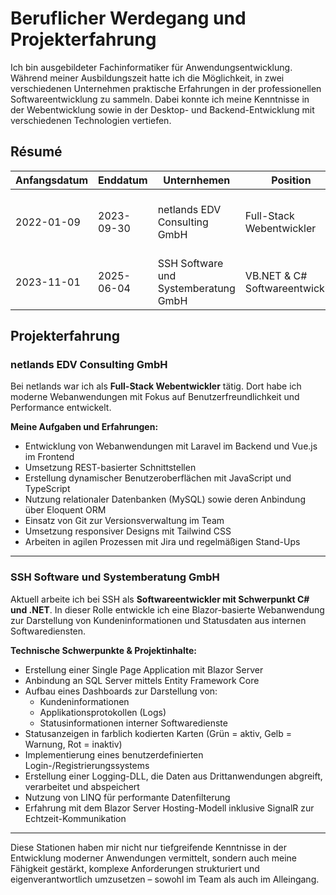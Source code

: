 # Beruflicher Werdegang und Projekterfahrung

Ich bin ausgebildeter Fachinformatiker für Anwendungsentwicklung. Während meiner Ausbildungszeit hatte ich die Möglichkeit, in zwei verschiedenen Unternehmen praktische Erfahrungen in der professionellen Softwareentwicklung zu sammeln. Dabei konnte ich meine Kenntnisse in der Webentwicklung sowie in der Desktop- und Backend-Entwicklung mit verschiedenen Technologien vertiefen.

## Résumé

<table>
    <thead>
        <tr>
            <th>Anfangsdatum</th>
            <th>Enddatum</th>
            <th>Unternhemen</th>
            <th>Position</th>
            <th>Tech-Stack</th>
        </tr>
    </thead>
    <tbody>
        <tr>
            <td>2022-01-09</td>
            <td>2023-09-30</td>
            <td>netlands EDV Consulting GmbH</td>
            <td>Full-Stack Webentwickler</td>
            <td>
                Programmiersprachen: PHP, JavaScript, TypeScript<br/>
                Frameworks: Laravel, Vue.js
            </td>
        </tr>
        <tr>
            <td>2023-11-01</td>
            <td>2025-06-04</td>
            <td>SSH Software und Systemberatung GmbH</td>
            <td>VB.NET & C# Softwareentwickler</td>
            <td>
                Programmiersprachen: C#, VB.NET<br/>
                Frameworks: Blazor.NET, .NET 8.0
            </td>
        </tr>
    </tbody>
</table>

## Projekterfahrung

### netlands EDV Consulting GmbH

Bei netlands war ich als **Full-Stack Webentwickler** tätig. Dort habe ich moderne Webanwendungen mit Fokus auf Benutzerfreundlichkeit und Performance entwickelt.

**Meine Aufgaben und Erfahrungen:**
- Entwicklung von Webanwendungen mit Laravel im Backend und Vue.js im Frontend
- Umsetzung REST-basierter Schnittstellen
- Erstellung dynamischer Benutzeroberflächen mit JavaScript und TypeScript
- Nutzung relationaler Datenbanken (MySQL) sowie deren Anbindung über Eloquent ORM
- Einsatz von Git zur Versionsverwaltung im Team
- Umsetzung responsiver Designs mit Tailwind CSS
- Arbeiten in agilen Prozessen mit Jira und regelmäßigen Stand-Ups

---

### SSH Software und Systemberatung GmbH

Aktuell arbeite ich bei SSH als **Softwareentwickler mit Schwerpunkt C# und .NET**. In dieser Rolle entwickle ich eine Blazor-basierte Webanwendung zur Darstellung von Kundeninformationen und Statusdaten aus internen Softwarediensten.

**Technische Schwerpunkte & Projektinhalte:**
- Erstellung einer Single Page Application mit Blazor Server
- Anbindung an SQL Server mittels Entity Framework Core
- Aufbau eines Dashboards zur Darstellung von:
  - Kundeninformationen
  - Applikationsprotokollen (Logs)
  - Statusinformationen interner Softwaredienste
- Statusanzeigen in farblich kodierten Karten (Grün = aktiv, Gelb = Warnung, Rot = inaktiv)
- Implementierung eines benutzerdefinierten Login-/Registrierungssystems
- Erstellung einer Logging-DLL, die Daten aus Drittanwendungen abgreift, verarbeitet und abspeichert
- Nutzung von LINQ für performante Datenfilterung
- Erfahrung mit dem Blazor Server Hosting-Modell inklusive SignalR zur Echtzeit-Kommunikation

---

Diese Stationen haben mir nicht nur tiefgreifende Kenntnisse in der Entwicklung moderner Anwendungen vermittelt, sondern auch meine Fähigkeit gestärkt, komplexe Anforderungen strukturiert und eigenverantwortlich umzusetzen – sowohl im Team als auch im Alleingang.

